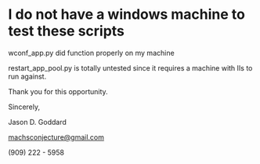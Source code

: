 # I do not have a windows machine to test these scripts

wconf_app.py did function properly on my machine

restart_app_pool.py is totally untested since it requires a machine with IIs to run against.

Thank you for this opportunity.

Sincerely,

Jason D. Goddard

machsconjecture@gmail.com

(909) 222 - 5958